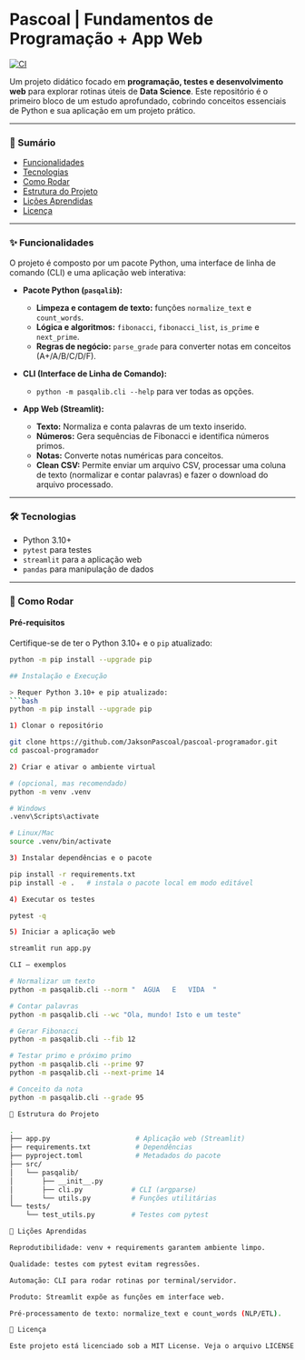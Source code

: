 # Pascoal | Fundamentos de Programação + App Web

[![CI](https://github.com/JaksonPascoal/pascoal-programador/actions/workflows/tests.yml/badge.svg?branch=main)](https://github.com/JaksonPascoal/pascoal-programador/actions/workflows/tests.yml)

Um projeto didático focado em **programação, testes e desenvolvimento web** para explorar rotinas úteis de **Data Science**. Este repositório é o primeiro bloco de um estudo aprofundado, cobrindo conceitos essenciais de Python e sua aplicação em um projeto prático.

---

### 📝 Sumário
- [Funcionalidades](#-funcionalidades)
- [Tecnologias](#-tecnologias)
- [Como Rodar](#-como-rodar)
- [Estrutura do Projeto](#-estrutura-do-projeto)
- [Lições Aprendidas](#-lições-aprendidas)
- [Licença](#-licença)

---

### ✨ Funcionalidades

O projeto é composto por um pacote Python, uma interface de linha de comando (CLI) e uma aplicação web interativa:

* **Pacote Python (`pasqalib`):**
    * **Limpeza e contagem de texto:** funções `normalize_text` e `count_words`.
    * **Lógica e algoritmos:** `fibonacci`, `fibonacci_list`, `is_prime` e `next_prime`.
    * **Regras de negócio:** `parse_grade` para converter notas em conceitos (A+/A/B/C/D/F).

* **CLI (Interface de Linha de Comando):**
    * `python -m pasqalib.cli --help` para ver todas as opções.

* **App Web (Streamlit):**
    * **Texto:** Normaliza e conta palavras de um texto inserido.
    * **Números:** Gera sequências de Fibonacci e identifica números primos.
    * **Notas:** Converte notas numéricas para conceitos.
    * **Clean CSV:** Permite enviar um arquivo CSV, processar uma coluna de texto (normalizar e contar palavras) e fazer o download do arquivo processado.

---

### 🛠️ Tecnologias

* Python 3.10+
* `pytest` para testes
* `streamlit` para a aplicação web
* `pandas` para manipulação de dados

---

### 🚀 Como Rodar

#### Pré-requisitos
Certifique-se de ter o Python 3.10+ e o `pip` atualizado:
```bash
python -m pip install --upgrade pip

## Instalação e Execução

> Requer Python 3.10+ e pip atualizado:
```bash
python -m pip install --upgrade pip

1) Clonar o repositório

git clone https://github.com/JaksonPascoal/pascoal-programador.git
cd pascoal-programador

2) Criar e ativar o ambiente virtual

# (opcional, mas recomendado)
python -m venv .venv

# Windows
.venv\Scripts\activate

# Linux/Mac
source .venv/bin/activate

3) Instalar dependências e o pacote

pip install -r requirements.txt
pip install -e .   # instala o pacote local em modo editável

4) Executar os testes

pytest -q

5) Iniciar a aplicação web

streamlit run app.py

CLI — exemplos

# Normalizar um texto
python -m pasqalib.cli --norm "  AGUA   E   VIDA  "

# Contar palavras
python -m pasqalib.cli --wc "Ola, mundo! Isto e um teste"

# Gerar Fibonacci
python -m pasqalib.cli --fib 12

# Testar primo e próximo primo
python -m pasqalib.cli --prime 97
python -m pasqalib.cli --next-prime 14

# Conceito da nota
python -m pasqalib.cli --grade 95

📂 Estrutura do Projeto

.
├── app.py                     # Aplicação web (Streamlit)
├── requirements.txt           # Dependências
├── pyproject.toml             # Metadados do pacote
├── src/
│   └── pasqalib/
│       ├── __init__.py
│       ├── cli.py            # CLI (argparse)
│       └── utils.py          # Funções utilitárias
└── tests/
    └── test_utils.py         # Testes com pytest

🧠 Lições Aprendidas

Reprodutibilidade: venv + requirements garantem ambiente limpo.

Qualidade: testes com pytest evitam regressões.

Automação: CLI para rodar rotinas por terminal/servidor.

Produto: Streamlit expõe as funções em interface web.

Pré-processamento de texto: normalize_text e count_words (NLP/ETL).

📄 Licença

Este projeto está licenciado sob a MIT License. Veja o arquivo LICENSE para detalhes.

